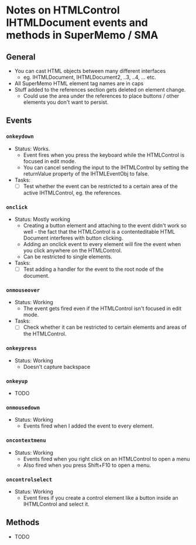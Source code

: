 # Notes on HTMLControl IHTMLDocument events and methods in SuperMemo / SMA

## General
- You can cast HTML objects between many different interfaces
	+ eg. IHTMLDocument, IHTMLDocument2, ..3, ..4, ... etc.
- All SuperMemo HTML element tag names are in caps
- Stuff added to the references section gets deleted on element change.
	+ Could use the area under the references to place buttons / other elements you don't want to persist.

## Events
### `onkeydown`
- Status: Works. 
	+ Event fires when you press the keyboard while the HTMLControl is focused in edit mode.
	+ You can cancel sending the input to the IHTMLControl by setting the returnValue property of the IHTMLEventObj to false.
- Tasks:
	+ [ ] Test whether the event can be restricted to a certain area of the active IHTMLControl, eg. the references.

### `onclick`
- Status: Mostly working
	+ Creating a button element and attaching to the event didn't work so well - the fact that the HTMLControl is a contenteditable HTML Document interferes with button clicking.
	+  Adding an onclick event to every element will fire the event when you click anywhere on the HTMLControl.
	+ Can be restricted to single elements.
- Tasks:
	+ [ ] Test adding a handler for the event to the root node of the document.

### `onmouseover`
- Status: Working
	+ The event gets fired even if the HTMLControl isn't focused in edit mode.
- Tasks:
	+ [ ] Check whether it can be restricted to certain elements and areas of the HTMLControl.

### `onkeypress`
- Status: Working
	+ Doesn't capture backspace

### `onkeyup`
- TODO

### `onmousedown`
- Status: Working
	+ Events fired when I added the event to every element.

### `oncontextmenu`
- Status: Working
	+ Events fired when you right click on an HTMLControl to open a menu
	+ Also fired when you press Shift+F10 to open a menu.

### `oncontrolselect`
- Status: Working
	+ Event fires if you create a control element like a button inside an IHTMLControl and select it.
	
## Methods
- TODO

